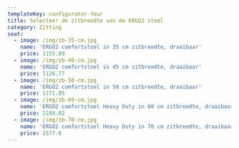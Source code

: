 ```yaml
---
templateKey: configurator-four
title: Selecteer de zitbreedte van de ERGO2 stoel
category: Zitting
seat:
  - image: /img/zb-35-cm.jpg
    name: 'ERGO2 comfortstoel in 35 cm zitbreedte, draaibaar'
    price: 1155.09
  - image: /img/zb-40-cm.jpg
    name: 'ERGO2 comfortstoel in 45 cm zitbreedte, draaibaar'
    price: 1126.77
  - image: /img/zb-50-cm.jpg
    name: 'ERGO2 comfortstoel in 50 cm zitbreedte, draaibaar'
    price: 1171.85
  - image: /img/zb-60-cm.jpg
    name: 'ERGO2 comfortstoel Heavy Duty in 60 cm zitbreedte, draaibaar'
    price: 2249.02
  - image: /img/zb-70-cm.jpg
    name: 'ERGO2 comfortstoel Heavy Duty in 70 cm zitbreedte, draaibaar'
    price: 2577.6
---
```



